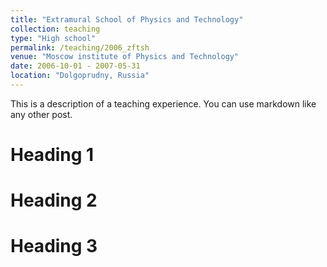 ```yaml
---
title: "Extramural School of Physics and Technology"
collection: teaching
type: "High school"
permalink: /teaching/2006_zftsh
venue: "Moscow institute of Physics and Technology"
date: 2006-10-01 - 2007-05-31
location: "Dolgoprudny, Russia"
---
```


This is a description of a teaching experience. You can use markdown like any other post.

Heading 1
======

Heading 2
======

Heading 3
======